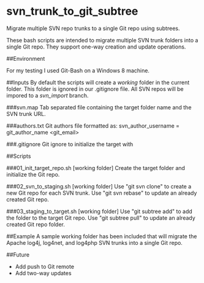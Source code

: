 svn\_trunk\_to\_git\_subtree
========================

Migrate multiple SVN repo trunks to a single Git repo using subtrees.

These bash scripts are intended to migrate multiple SVN trunk folders into a single Git repo. 
They support one-way creation and update operations. 

##Environment

For my testing I used Git-Bash on a Windows 8 machine. 

##Inputs
By default the scripts will create a *working* folder in the current folder. 
This folder is ignored in our .gitignore file. All SVN repos will be impored 
to a *svn\_import* branch.

###svn.map
Tab separated file containing the target folder name and the SVN trunk URL.

###authors.txt
Git authors file formatted as:
svn\_author\_username = git\_author\_name <git\_email>

###.gitignore
Git ignore to initialize the target with

##Scripts

###01\_init\_target\_repo.sh [working folder]
Create the target folder and initialize the Git repo.

###02\_svn\_to\_staging.sh [working folder]
Use "git svn clone" to create a new Git repo for each SVN trunk. 
Use "git svn rebase" to update an already created Git repo.

###03\_staging\_to\_target.sh [working folder]
Use "git subtree add" to add the folder to the target Git repo.
Use "git subtree pull" to update an already created Git repo folder.

##Example
A sample working folder has been included that will migrate the Apache log4j, log4net,
 and log4php SVN trunks into a single Git repo.

##Future
- Add push to Git remote
- Add two-way updates
